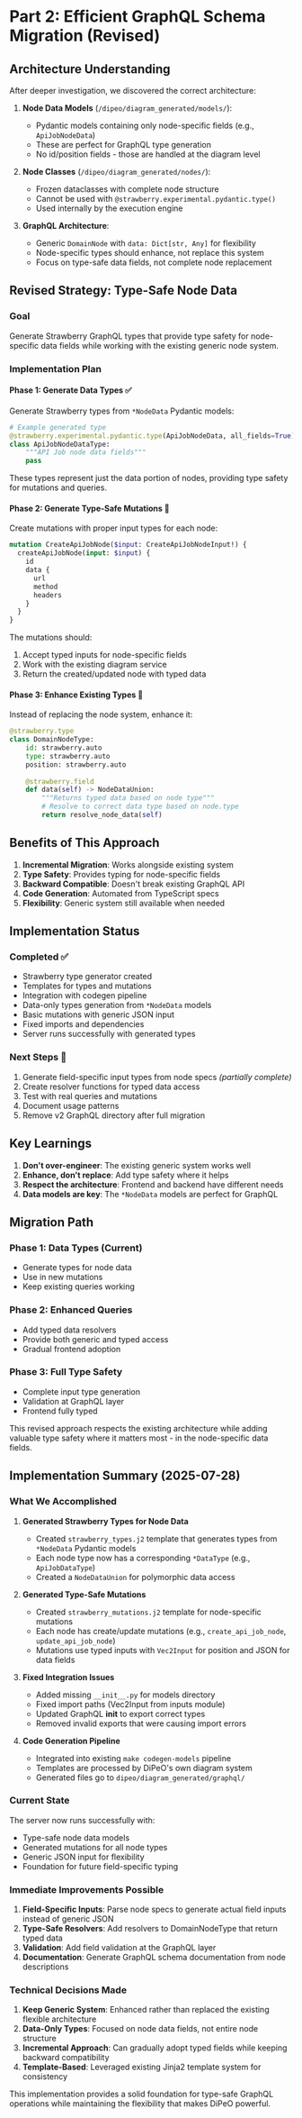# Part 2: Efficient GraphQL Schema Migration (Revised)

## Architecture Understanding

After deeper investigation, we discovered the correct architecture:

1. **Node Data Models** (`/dipeo/diagram_generated/models/`): 
   - Pydantic models containing only node-specific fields (e.g., `ApiJobNodeData`)
   - These are perfect for GraphQL type generation
   - No id/position fields - those are handled at the diagram level

2. **Node Classes** (`/dipeo/diagram_generated/nodes/`):
   - Frozen dataclasses with complete node structure
   - Cannot be used with `@strawberry.experimental.pydantic.type()`
   - Used internally by the execution engine

3. **GraphQL Architecture**:
   - Generic `DomainNode` with `data: Dict[str, Any]` for flexibility
   - Node-specific types should enhance, not replace this system
   - Focus on type-safe data fields, not complete node replacement

## Revised Strategy: Type-Safe Node Data

### Goal
Generate Strawberry GraphQL types that provide type safety for node-specific data fields while working with the existing generic node system.

### Implementation Plan

#### Phase 1: Generate Data Types ✅
Generate Strawberry types from `*NodeData` Pydantic models:

```python
# Example generated type
@strawberry.experimental.pydantic.type(ApiJobNodeData, all_fields=True)
class ApiJobNodeDataType:
    """API Job node data fields"""
    pass
```

These types represent just the data portion of nodes, providing type safety for mutations and queries.

#### Phase 2: Generate Type-Safe Mutations 📝

Create mutations with proper input types for each node:

```graphql
mutation CreateApiJobNode($input: CreateApiJobNodeInput!) {
  createApiJobNode(input: $input) {
    id
    data {
      url
      method
      headers
    }
  }
}
```

The mutations should:
1. Accept typed inputs for node-specific fields
2. Work with the existing diagram service
3. Return the created/updated node with typed data

#### Phase 3: Enhance Existing Types 📝

Instead of replacing the node system, enhance it:

```python
@strawberry.type
class DomainNodeType:
    id: strawberry.auto
    type: strawberry.auto
    position: strawberry.auto
    
    @strawberry.field
    def data(self) -> NodeDataUnion:
        """Returns typed data based on node type"""
        # Resolve to correct data type based on node.type
        return resolve_node_data(self)
```

## Benefits of This Approach

1. **Incremental Migration**: Works alongside existing system
2. **Type Safety**: Provides typing for node-specific fields
3. **Backward Compatible**: Doesn't break existing GraphQL API
4. **Code Generation**: Automated from TypeScript specs
5. **Flexibility**: Generic system still available when needed

## Implementation Status

### Completed ✅
- Strawberry type generator created
- Templates for types and mutations  
- Integration with codegen pipeline
- Data-only types generation from `*NodeData` models
- Basic mutations with generic JSON input
- Fixed imports and dependencies
- Server runs successfully with generated types

### Next Steps 📝
1. Generate field-specific input types from node specs *(partially complete)*
2. Create resolver functions for typed data access
3. Test with real queries and mutations
4. Document usage patterns
5. Remove v2 GraphQL directory after full migration

## Key Learnings

1. **Don't over-engineer**: The existing generic system works well
2. **Enhance, don't replace**: Add type safety where it helps
3. **Respect the architecture**: Frontend and backend have different needs
4. **Data models are key**: The `*NodeData` models are perfect for GraphQL

## Migration Path

### Phase 1: Data Types (Current)
- Generate types for node data
- Use in new mutations
- Keep existing queries working

### Phase 2: Enhanced Queries
- Add typed data resolvers
- Provide both generic and typed access
- Gradual frontend adoption

### Phase 3: Full Type Safety
- Complete input type generation
- Validation at GraphQL layer
- Frontend fully typed

This revised approach respects the existing architecture while adding valuable type safety where it matters most - in the node-specific data fields.

## Implementation Summary (2025-07-28)

### What We Accomplished

1. **Generated Strawberry Types for Node Data**
   - Created `strawberry_types.j2` template that generates types from `*NodeData` Pydantic models
   - Each node type now has a corresponding `*DataType` (e.g., `ApiJobDataType`)
   - Created a `NodeDataUnion` for polymorphic data access

2. **Generated Type-Safe Mutations**
   - Created `strawberry_mutations.j2` template for node-specific mutations
   - Each node has create/update mutations (e.g., `create_api_job_node`, `update_api_job_node`)
   - Mutations use typed inputs with `Vec2Input` for position and JSON for data fields

3. **Fixed Integration Issues**
   - Added missing `__init__.py` for models directory
   - Fixed import paths (Vec2Input from inputs module)
   - Updated GraphQL __init__ to export correct types
   - Removed invalid exports that were causing import errors

4. **Code Generation Pipeline**
   - Integrated into existing `make codegen-models` pipeline
   - Templates are processed by DiPeO's own diagram system
   - Generated files go to `dipeo/diagram_generated/graphql/`

### Current State

The server now runs successfully with:
- Type-safe node data models
- Generated mutations for all node types
- Generic JSON input for flexibility
- Foundation for future field-specific typing

### Immediate Improvements Possible

1. **Field-Specific Inputs**: Parse node specs to generate actual field inputs instead of generic JSON
2. **Type-Safe Resolvers**: Add resolvers to DomainNodeType that return typed data
3. **Validation**: Add field validation at the GraphQL layer
4. **Documentation**: Generate GraphQL schema documentation from node descriptions

### Technical Decisions Made

1. **Keep Generic System**: Enhanced rather than replaced the existing flexible architecture
2. **Data-Only Types**: Focused on node data fields, not entire node structure
3. **Incremental Approach**: Can gradually adopt typed fields while keeping backward compatibility
4. **Template-Based**: Leveraged existing Jinja2 template system for consistency

This implementation provides a solid foundation for type-safe GraphQL operations while maintaining the flexibility that makes DiPeO powerful.